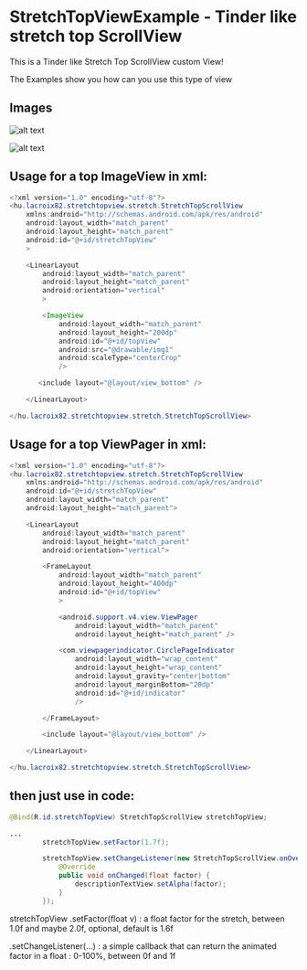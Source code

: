 # StretchTopViewExample - Tinder like stretch top ScrollView

This is a Tinder like Stretch Top ScrollView custom View!

The Examples show you how can you use this type of view

## Images

![alt text](http://imgur.com/0gW4x5d "")

![alt text](http://imgur.com/v1hi8eJ "")

## Usage for a top ImageView in xml:

```java
<?xml version="1.0" encoding="utf-8"?>
<hu.lacroix82.stretchtopview.stretch.StretchTopScrollView
    xmlns:android="http://schemas.android.com/apk/res/android"
    android:layout_width="match_parent"
    android:layout_height="match_parent"
    android:id="@+id/stretchTopView"
    >

    <LinearLayout
        android:layout_width="match_parent"
        android:layout_height="match_parent"
        android:orientation="vertical"
        >

        <ImageView
            android:layout_width="match_parent"
            android:layout_height="200dp"
            android:id="@+id/topView"
            android:src="@drawable/img1"
            android:scaleType="centerCrop"
            />

       <include layout="@layout/view_bottom" />

    </LinearLayout>

</hu.lacroix82.stretchtopview.stretch.StretchTopScrollView>
```

## Usage for a top ViewPager in xml:

```java
<?xml version="1.0" encoding="utf-8"?>
<hu.lacroix82.stretchtopview.stretch.StretchTopScrollView
    xmlns:android="http://schemas.android.com/apk/res/android"
    android:id="@+id/stretchTopView"
    android:layout_width="match_parent"
    android:layout_height="match_parent">

    <LinearLayout
        android:layout_width="match_parent"
        android:layout_height="match_parent"
        android:orientation="vertical">

        <FrameLayout
            android:layout_width="match_parent"
            android:layout_height="400dp"
            android:id="@+id/topView"
            >

            <android.support.v4.view.ViewPager
                android:layout_width="match_parent"
                android:layout_height="match_parent" />

            <com.viewpagerindicator.CirclePageIndicator
                android:layout_width="wrap_content"
                android:layout_height="wrap_content"
                android:layout_gravity="center|bottom"
                android:layout_marginBottom="20dp"
                android:id="@+id/indicator"
                />

        </FrameLayout>

        <include layout="@layout/view_bottom" />

    </LinearLayout>

</hu.lacroix82.stretchtopview.stretch.StretchTopScrollView>
```

## then just use in code:

```java
@Bind(R.id.stretchTopView) StretchTopScrollView stretchTopView;

...
        stretchTopView.setFactor(1.7f);

        stretchTopView.setChangeListener(new StretchTopScrollView.onOverScrollChanged() {
            @Override
            public void onChanged(float factor) {
                descriptionTextView.setAlpha(factor);
            }
        });

```

stretchTopView
 .setFactor(float v) : a float factor for the stretch, between 1.0f and maybe 2.0f, optional, default is 1.6f

 .setChangeListener(...) : a simple callback that can return the animated factor in a float : 0-100%, between 0f and 1f

